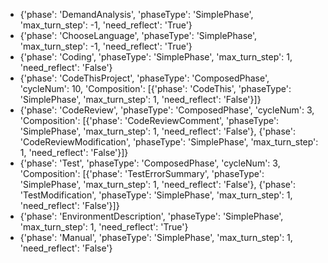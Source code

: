 - {'phase': 'DemandAnalysis', 'phaseType': 'SimplePhase', 'max_turn_step': -1, 'need_reflect': 'True'}
- {'phase': 'ChooseLanguage', 'phaseType': 'SimplePhase', 'max_turn_step': -1, 'need_reflect': 'True'}
- {'phase': 'Coding', 'phaseType': 'SimplePhase', 'max_turn_step': 1, 'need_reflect': 'False'}
- {'phase': 'CodeThisProject', 'phaseType': 'ComposedPhase', 'cycleNum': 10, 'Composition': [{'phase': 'CodeThis', 'phaseType': 'SimplePhase', 'max_turn_step': 1, 'need_reflect': 'False'}]}
- {'phase': 'CodeReview', 'phaseType': 'ComposedPhase', 'cycleNum': 3, 'Composition': [{'phase': 'CodeReviewComment', 'phaseType': 'SimplePhase', 'max_turn_step': 1, 'need_reflect': 'False'}, {'phase': 'CodeReviewModification', 'phaseType': 'SimplePhase', 'max_turn_step': 1, 'need_reflect': 'False'}]}
- {'phase': 'Test', 'phaseType': 'ComposedPhase', 'cycleNum': 3, 'Composition': [{'phase': 'TestErrorSummary', 'phaseType': 'SimplePhase', 'max_turn_step': 1, 'need_reflect': 'False'}, {'phase': 'TestModification', 'phaseType': 'SimplePhase', 'max_turn_step': 1, 'need_reflect': 'False'}]}
- {'phase': 'EnvironmentDescription', 'phaseType': 'SimplePhase', 'max_turn_step': 1, 'need_reflect': 'True'}
- {'phase': 'Manual', 'phaseType': 'SimplePhase', 'max_turn_step': 1, 'need_reflect': 'False'}